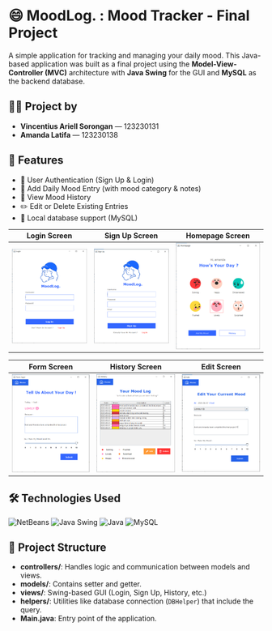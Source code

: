 # 😄 MoodLog. : Mood Tracker - Final Project

A simple application for tracking and managing your daily mood. This Java-based application was built as a final project using the **Model-View-Controller (MVC)** architecture with **Java Swing** for the GUI and **MySQL** as the backend database.

## 👩‍💻 Project by

- **Vincentius Ariell Sorongan** — 123230131
- **Amanda Latifa** — 123230138


## 📌 Features

- 🔐 User Authentication (Sign Up & Login)
- 📅 Add Daily Mood Entry (with mood category & notes)  
- 📖 View Mood History
- ✏️ Edit or Delete Existing Entries
- 💾 Local database support (MySQL)

| Login Screen                           | Sign Up Screen                         | Homepage Screen                           |
|:----------------------------------------:|:----------------------------------------:|:------------------------------------:|
| ![Login](screenshoot/login.png) | ![Sign Up](screenshoot/sign_up.png) | ![Homepage](screenshoot/homepage.png) |

| Form Screen                           | History Screen                         | Edit Screen                           |
|:----------------------------------------:|:----------------------------------------:|:------------------------------------:|
| ![Form](screenshoot/form.png) | ![History](screenshoot/history.png) | ![Edit](screenshoot/edit.png) |

## 🛠️ Technologies Used

<div align="left">
  <img src="https://upload.wikimedia.org/wikipedia/commons/9/98/Apache_NetBeans_Logo.svg" title="NetBeans" width="40"/>
  <img src="https://upload.wikimedia.org/wikipedia/commons/0/03/Swing_icon.png" title="Java Swing" width="40"/>
  <img src="https://cdn.jsdelivr.net/gh/devicons/devicon/icons/java/java-original.svg" title="Java" width="40"/>
  <img src="https://cdn.jsdelivr.net/gh/devicons/devicon/icons/mysql/mysql-original.svg" title="MySQL" width="40"/>
</div>

## 📁 Project Structure
- **controllers/**: Handles logic and communication between models and views.
- **models/**: Contains setter and getter.
- **views/**: Swing-based GUI (Login, Sign Up, History, etc.)
- **helpers/**: Utilities like database connection (`DBHelper`) that include the query.
- **Main.java**: Entry point of the application.
